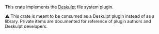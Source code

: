 This crate implements the [Deskulpt](https://deskulpt-apps.github.io/) file system plugin.

⚠️ This crate is meant to be consumed as a Deskulpt plugin instead of as a library. Private items are documented for reference of plugin authors and Deskulpt developers.

